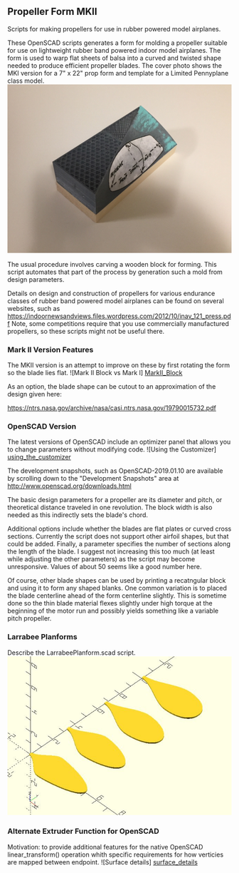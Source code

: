 ##  Propeller Form MKII

Scripts for making propellers for use in rubber powered model airplanes.

These OpenSCAD scripts generates a form for molding a propeller suitable for use on lightweight rubber band powered indoor model airplanes. The form is used to warp flat sheets of balsa into a curved and twisted shape needed to produce efficient propeller blades. The cover photo shows the MKI version for a 7" x 22" prop form and template for a Limited Pennyplane class model.
![Pennyplane Prob Block][pennyplane_block]

[pennyplane_block]: https://github.com/bobm123/PropForm/blob/master/images/IMG_9927.jpg

The usual procedure involves carving a wooden block for forming. This script automates that part of the process by generation such a mold from design parameters.

Details on design and construction of propellers for various endurance classes of rubber band powered model airplanes can be found on several websites, such as  https://indoornewsandviews.files.wordpress.com/2012/10/inav_121_press.pdf
Note, some competitions require that you use commercially manufactured propellers, so these scripts might not be useful there.


### Mark II Version Features

The MKII version is an attempt to improve on these by first rotating the form so the blade lies flat.
![Mark II Block vs Mark I] [MarkII_Block]

[MarkII_Block]: https://github.com/bobm123/PropForm/blob/master/images/MkIIBlockComparison10x15.png

As an option, the blade shape can be cutout to an approximation of the design given here:

https://ntrs.nasa.gov/archive/nasa/casi.ntrs.nasa.gov/19790015732.pdf


### OpenSCAD Version

The latest versions of OpenSCAD include an optimizer panel that allows you to change parameters without modifying code. 
![Using the Customizer] [using_the_customizer]

[using_the_customizer]: https://github.com/bobm123/PropForm/blob/master/images/CustomizerScreenshot.jpg

The development snapshots, such as OpenSCAD-2019.01.10 are available by scrolling down to the "Development Snapshots" area at http://www.openscad.org/downloads.html

The basic design parameters for a propeller are its diameter and pitch, or theoretical distance traveled in one revolution. The block width is also needed as this indirectly sets the blade's chord.

Additional options include whether the blades are flat plates or curved cross sections. Currently the script does not support other airfoil shapes, but that could be added. Finally, a parameter specifies the number of sections along the length of the blade. I suggest not increasing this too much (at least while adjusting the other parameters) as the script may become unresponsive. Values of about 50 seems like a good number here. 

Of course, other blade shapes can be used by printing a recatngular block and using it to form any shaped blanks. One common variation is to placed the blade centerline ahead of the form centerline slightly. This is sometime done so the thin blade material flexes slightly under high torque at the beginning of the motor run and possibly yields something like a variable pitch propeller.


### Larrabee Planforms

Describe the LarrabeePlanform.scad script.
![Larrabee planform for Different Pitch props][larrabbee_examples]

[larrabbee_examples]: https://github.com/bobm123/PropForm/blob/master/images/LarrabeePlanform.jpg


### Alternate Extruder Function for OpenSCAD

Motivation: to provide additional features for the native OpenSCAD linear_transform() operation whith specific requirements for how verticies are mapped between endpoint.
![Surface details] [surface_details]

[surface_details]: https://github.com/bobm123/PropForm/blob/master/images/SurfaceDetails.jpg


